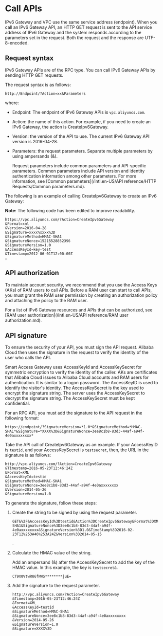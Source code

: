 # Call APIs

IPv6 Gateway and VPC use the same service address \(endpoint\). When you call an IPv6 Gateway API, an HTTP GET request is sent to the API service address of IPv6 Gateway and the system responds according to the parameters set in the request. Both the request and the response are UTF-8-encoded.

## Request syntax

IPv6 Gateway APIs are of the RPC type. You can call IPv6 Gateway APIs by sending HTTP GET requests.

The request syntax is as follows:

```
http://Endpoint/?Action=xx&Parameters 
```

where:

-   Endpoint: The endpoint of IPv6 Gateway APIs is `vpc.aliyuncs.com`.
-   Action: the name of this action. For example, if you need to create an IPv6 Gateway, the action is CreateIpv6Gateway.
-   Version: the version of the API to use. The current IPv6 Gateway API version is 2016-04-28.
-   Parameters: the request parameters. Separate multiple parameters by using ampersands \(&\).

    Request parameters include common parameters and API-specific parameters. Common parameters include API version and identity authentication information among other parameters. For more information, see [Common parameters](/intl.en-US/API reference/HTTP Requests/Common parameters.md).


The following is an example of calling CreateIpv6Gateway to create an IPv6 Gateway:

**Note:** The following code has been edited to improve readability.

```
https://vpc.aliyuncs.com/?Action=CreateIpv6Gateway
&Format=xml
&Version=2016-04-28 
&Signature=xxxx%xxxx%3D 
&SignatureMethod=HMAC-SHA1
&SignatureNonce=15215528852396 
&SignatureVersion=1.0
&AccessKeyId=key-test
&Timestamp=2012-06-01T12:00:00Z
…
```

## API authorization

To maintain account security, we recommend that you use the Access Keys \(AKs\) of RAM users to call APIs. Before a RAM user can start to call APIs, you must grant the RAM user permission by creating an authorization policy and attaching the policy to the RAM user.

For a list of IPv6 Gateway resources and APIs that can be authorized, see [RAM user authorization](/intl.en-US/API reference/RAM user authorization.md).

## API signature

To ensure the security of your API, you must sign the API request. Alibaba Cloud then uses the signature in the request to verify the identity of the user who calls the API.

Smart Access Gateway uses AccessKeyId and AccessKeySecret for symmetric encryption to verify the identity of the caller. AKs are certificates that Alibaba Cloud issues to Alibaba Cloud accounts and RAM users for authentication. It is similar to a logon password. The AccessKeyID is used to identify the visitor's identity. The AccessKeySecret is the key used to encrypt the signature string. The server uses the AccessKeySecret to decrypt the signature string. The AccessKeySecret must be kept confidential.

For an RPC API, you must add the signature to the API request in the following format:

`https://endpoint/?SignatureVersion=*1.0*&SignatureMethod=*HMAC-SHA1*&Signature=*XXXX%3D&SignatureNonce=3ee8c1b8-83d3-44af-a94f-4e0axxxxxxxx*`

Take the API call of CreateIpv6Gateway as an example. If your AccessKeyID is `testid`, and your AccessKeySecret is `testsecret`, then, the URL in the signature is as follows:

```
http://vpc.aliyuncs.com/?Action=CreateIpv6Gateway
&Timestamp=2016-05-23T12:46:24Z 
&Format=XML
&AccessKeyId=testid 
&SignatureMethod=HMAC-SHA1
&SignatureNonce=3ee8c1b8-83d3-44af-a94f-4e0axxxxxxxx 
&Version=2014-05-26
&SignatureVersion=1.0
```

To generate the signature, follow these steps:

1.  Create the string to be signed by using the request parameter.

    ```
    GET&%2F&AccessKeyId%3Dtestid&Action%3DCreateIpv6Gateway&Format%3DXML&SignatureMethod%3DHMAC-SHA1&SignatureNonce%3D3ee8c1b8-83d3-44af-a94f-4e0axxxxxxxx&SignatureVersion%3D1.0&TimeStamp%3D2016-02-23T12%253A46%253A24Z&Version%3D2014-05-15
    ```

    .

2.  Calculate the HMAC value of the string.

    Add an ampersand \(&\) after the AccessKeySecret to add the key of the HMAC value. In this example, the key is `testsecret&`.

    ```
    CT9X0VtwR86fNWS********juE=
    ```

3.  Add the signature to the request parameter.

    ```
    http://vpc.aliyuncs.com/?Action=CreateIpv6Gateway
    &Timestamp=2016-05-23T12:46:24Z 
    &Format=XML 
    &AccessKeyId=testid 
    &SignatureMethod=HMAC-SHA1 
    &SignatureNonce=3ee8c1b8-83d3-44af-a94f-4e0axxxxxxxx 
    &Version=2014-05-26
    &SignatureVersion=1.0
    &Signature=XXXX%3D
    ```


